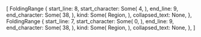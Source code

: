 [
    FoldingRange {
        start_line: 8,
        start_character: Some(
            4,
        ),
        end_line: 9,
        end_character: Some(
            38,
        ),
        kind: Some(
            Region,
        ),
        collapsed_text: None,
    },
    FoldingRange {
        start_line: 7,
        start_character: Some(
            0,
        ),
        end_line: 9,
        end_character: Some(
            38,
        ),
        kind: Some(
            Region,
        ),
        collapsed_text: None,
    },
]